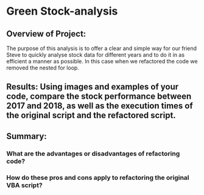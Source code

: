 # Green Stock-analysis

## Overview of Project: 

The purpose of this analysis is to offer a clear and simple way for our friend Steve to quickly analyse stock data for different years and to do it in as efficient a manner as possible. In this case when we refactored the code we removed the nested for loop.

## Results: Using images and examples of your code, compare the stock performance between 2017 and 2018, as well as the execution times of the original script and the refactored script.



## Summary: 

### What are the advantages or disadvantages of refactoring code?

### How do these pros and cons apply to refactoring the original VBA script?

